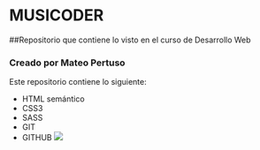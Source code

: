 # MUSICODER
##Repositorio que contiene lo visto en el curso de Desarrollo Web
### Creado por Mateo Pertuso

Este repositorio contiene lo siguiente:
- HTML semántico
- CSS3
- SASS
- GIT
- GITHUB
![](https://mateopertuso.github.io/comision-54530/assets/images/hombre-escuchandomusica.png)